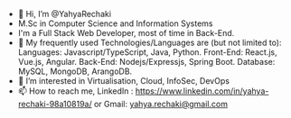 - 👋 Hi, I’m @YahyaRechaki
- M.Sc in Computer Science and Information Systems
- I'm a Full Stack Web Developer, most of time in Back-End.
- 🌱 My frequently used Technologies/Languages are (but not limited to):
      Languages: Javascript/TypeScript, Java, Python.
      Front-End: React.js, Vue.js, Angular.
      Back-End: Nodejs/Expressjs, Spring Boot.
      Database: MySQL, MongoDB, ArangoDB.
- 👀 I’m interested in Virtualisation, Cloud, InfoSec, DevOps
- 📫 How to reach me, LinkedIn : https://www.linkedin.com/in/yahya-rechaki-98a10819a/ or Gmail: yahya.rechaki@gmail.com

<!---
YahyaRechaki/YahyaRechaki is a ✨ special ✨ repository because its `README.md` (this file) appears on your GitHub profile.
You can click the Preview link to take a look at your changes.
--->
